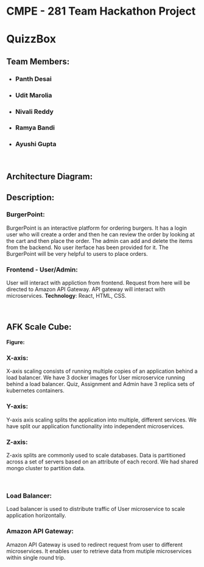 # CMPE - 281 Team Hackathon Project
# QuizzBox
## Team Members:
* ### Panth Desai
* ### Udit Marolia
* ### Nivali Reddy
* ### Ramya Bandi
* ### Ayushi Gupta
<br/>

## Architecture Diagram:

## Description:

### BurgerPoint:  
BurgerPoint is an interactive platform for ordering burgers. It has a login user who will create a order and then he can review the order by 
looking at the cart and then place the order. The admin can add and delete the items from the backend. No user iterface has been provided for it.
The BurgerPoint will be very helpful to users to place orders.


### Frontend - User/Admin:  
User will interact with appliction from frontend. Request from here will be directed to Amazon API Gateway. API gateway will
interact with microservices.
**Technology**: React, HTML, CSS. 

<br/>

## AFK Scale Cube:

#### Figure:

### X-axis:
X-axis scaling consists of running multiple copies of an application behind a load balancer. We have 3 docker images for User
microservice running behind a load balancer. Quiz, Assignment and Admin have 3 replica sets of kubernetes containers.

### Y-axis:
Y-axis axis scaling splits the application into multiple, different services. We have split our application functionality into
independent microservices.

### Z-axis:
Z-axis splits are commonly used to scale databases. Data is partitioned across a set of servers based on an attribute of 
each record. We had shared mongo cluster to partition data.  

<br/>

### Load Balancer:
Load balancer is used to distribute traffic of User microservice to scale application horizontally.

### Amazon API Gateway:
Amazon API Gateway is used to redirect request from user to different microservices. It enables user to retrieve data from mutiple microservices within single round trip.
